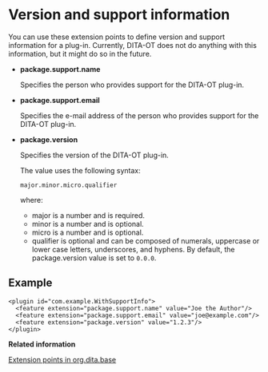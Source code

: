 # Version and support information

You can use these extension points to define version and support information for a plug-in. Currently, DITA-OT does not do anything with this information, but it might do so in the future.

-   **package.support.name**

    Specifies the person who provides support for the DITA-OT plug-in.

-   **package.support.email**

    Specifies the e-mail address of the person who provides support for the DITA-OT plug-in.

-   **package.version**

    Specifies the version of the DITA-OT plug-in.

    The value uses the following syntax:

    ```
    major.minor.micro.qualifier
    ```

    where:

    -   major is a number and is required.
    -   minor is a number and is optional.
    -   micro is a number and is optional.
    -   qualifier is optional and can be composed of numerals, uppercase or lower case letters, underscores, and hyphens.
    By default, the package.version value is set to `0.0.0`.


## Example

```
<plugin id="com.example.WithSupportInfo">
  <feature extension="package.support.name" value="Joe the Author"/>
  <feature extension="package.support.email" value="joe@example.com"/>
  <feature extension="package.version" value="1.2.3"/>
</plugin>
```

**Related information**  


[Extension points in org.dita.base](../extension-points/extension-points-in-org.dita.base.md)

